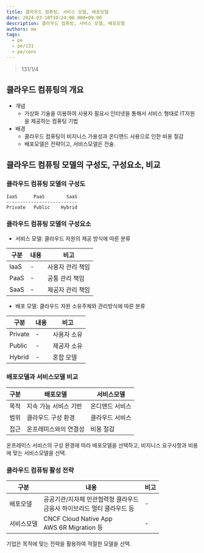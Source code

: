 ```yaml
---
title: 클라우드 컴퓨팅, 서비스 모델, 배포모델
date: 2024-03-10T10:24:00.000+09:00
description: 클라우드 컴퓨팅, 서비스 모델, 배포모델
authors: me
tags:
  - pe
  - pe/131
  - pe/conv
---
```


> 131/1/4

## 클라우드 컴퓨팅의 개요

- 개념
  - 가상화 기술을 이용하여 사용자 필요시 인터넷을 통해서 서비스 형태로 IT자원을 제공하는 컴퓨팅 기법
- 배경
  - 클라우드 컴퓨팅이 비지니스 가용성과 온디맨드 사용으로 인한 비용 절감
  - 배포모델은 전략이고, 서비스모델은 전술.

## 클라우드 컴퓨팅 모델의 구성도, 구성요소, 비교

### 클라우드 컴퓨팅 모델의 구성도

```text
IaaS      PaaS        SaaS
--------------------------
Private   Public    Hybrid
```

### 클라우드 컴퓨팅 모델의 구성요소

- 서비스 모델: 클라우드 자원의 제공 방식에 따른 분류

| 구분 | 내용 | 비고             |
| ---- | ---- | ---------------- |
| IaaS | -    | 사용자 관리 책임 |
| PaaS | -    | 공통 관리 책임   |
| SaaS | -    | 제공자 관리 책임 |

- 배포 모델: 클라우드 자원 소유주체와 관리방식에 따른 분류

| 구분    | 내용 | 비고        |
| ------- | ---- | ----------- |
| Private | -    | 사용자 소유 |
| Public  | -    | 제공자 소유 |
| Hybrid  | -    | 혼합 모델   |

### 배포모델과 서비스모델 비교

| 구분 | 배포모델              | 서비스모델      |
| ---- | --------------------- | --------------- |
| 목적 | 지속 가능 서비스 기반 | 온디맨드 서비스 |
| 범위 | 클라우드 구성 환경    | 클라우드 서비스 |
| 접근 | 온프레미스와의 연결성 | 비용 절감       |

온프레미스 서비스의 구성 환경에 따라 배포모델을 선택하고, 비지니스 요구사항과 비용에 맞는 서비스모델을 선택.

### 클라우드 컴퓨팅 활성 전략

| 구분       | 내용                                                                       | 비고 |
| ---------- | -------------------------------------------------------------------------- | ---- |
| 배포모델   | 공공기관/지자체 민관협력형 클라우드<br/>금융사 하이브리드 멀티 클라우드 등 | -    |
| 서비스모델 | CNCF Cloud Native App<br/>AWS 6R Migration 등                              | -    |

기업은 목적에 맞는 전략을 활용하여 적절한 모델을 선택.
